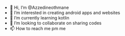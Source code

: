 - 👋 Hi, I’m @Azzedineothmane
- 👀 I’m interested in creating android apps and websites
- 🌱 I’m currently learning kotlin 
- 💞️ I’m looking to collaborate on sharing codes
- 📫 How to reach me pm me

<!---
Azzedineothmane/Azzedineothmane is a ✨ special ✨ repository because its `README.md` (this file) appears on your GitHub profile.
You can click the Preview link to take a look at your changes.
--->
